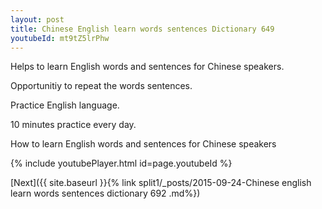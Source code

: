 ```yaml
---
layout: post
title: Chinese English learn words sentences Dictionary 649 
youtubeId: mt9tZ5lrPhw
---
```

 
 
Helps to learn English words and sentences for Chinese speakers.

Opportunitiy to repeat the words sentences. 

Practice English language. 
 
10 minutes practice every day. 
 
How to learn English words and sentences for Chinese speakers 
 
{% include youtubePlayer.html id=page.youtubeId %}
 
 
[Next]({{ site.baseurl }}{% link  split1/_posts/2015-09-24-Chinese english learn words sentences dictionary 692 .md%})
 
